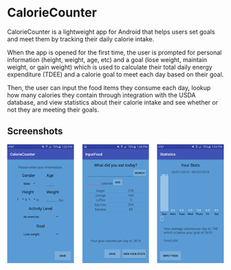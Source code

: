 # CalorieCounter
CalorieCounter is a lightweight app for Android that helps users set goals and meet them by tracking their daily calorie intake.


When the app is opened for the first time, the user is prompted for personal information (height, weight, age, etc) and a goal (lose weight, maintain weight, or gain weight) which is used to calculate their total daily energy expenditure (TDEE) and a calorie goal to meet each day based on their goal. 


Then, the user can input the food items they consume each day, lookup how many calories they contain through integration with the USDA database, and view statistics about their calorie intake and see whether or not they are meeting their goals.

## Screenshots
![Screenshots](/screenshots/Screenshots.png?raw=true)
